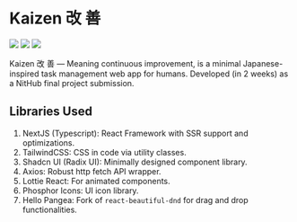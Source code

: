 # Kaizen 改 善 

![](https://img.shields.io/github/license/dev-xero/kaizen-frontend?style=for-the-badge&colorA=131820&colorB=FFFFFF&logo=markdown)
![](https://img.shields.io/npm/v/@nestjs/core.svg?style=for-the-badge&colorA=131820&colorB=FFFFFF&logo=markdown)
![](https://img.shields.io/github/deployments/dev-xero/kaizen-frontend/production?style=for-the-badge&logo=vercel&label=DEPLOYMENT&labelColor=%23131820&color=%2364fab6)


Kaizen 改 善 — Meaning continuous improvement, is a minimal Japanese-inspired task management web app for humans. Developed (in 2 weeks) as a NitHub final project submission.

## Libraries Used

1. NextJS (Typescript): React Framework with SSR support and optimizations.
2. TailwindCSS: CSS in code via utility classes.
3. Shadcn UI (Radix UI): Minimally designed component library.
4. Axios: Robust http fetch API wrapper.
5. Lottie React: For animated components.
6. Phosphor Icons: UI icon library.
7. Hello Pangea: Fork of `react-beautiful-dnd` for drag and drop functionalities.

